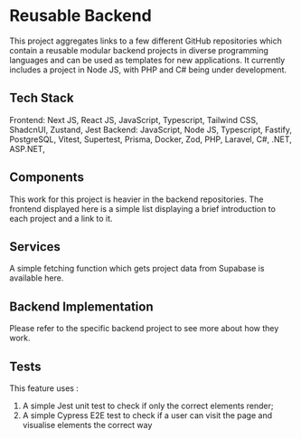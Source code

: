 # Reusable Backend

This project aggregates links to a few different GitHub repositories which contain a reusable modular backend projects in diverse programming languages and can be used as templates for new applications. It currently includes a project in Node JS, with PHP and C# being under development.

## Tech Stack

Frontend: Next JS, React JS, JavaScript, Typescript, Tailwind CSS, ShadcnUI, Zustand, Jest
Backend: JavaScript, Node JS, Typescript, Fastify, PostgreSQL, Vitest, Supertest, Prisma, Docker, Zod, PHP, Laravel, C#, .NET, ASP.NET,

## Components

This work for this project is heavier in the backend repositories. The frontend displayed here is a simple list displaying a brief introduction to each project and a link to it.

## Services

A simple fetching function which gets project data from Supabase is available here.

## Backend Implementation

Please refer to the specific backend project to see more about how they work.

## Tests

This feature uses :

1. A simple Jest unit test to check if only the correct elements render;
2. A simple Cypress E2E test to check if a user can visit the page and visualise elements the correct way
